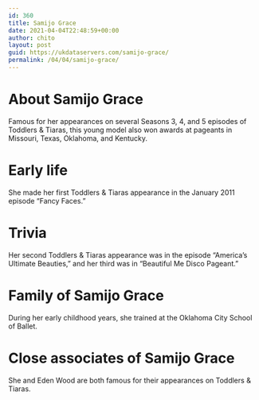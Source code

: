 ```yaml
---
id: 360
title: Samijo Grace
date: 2021-04-04T22:48:59+00:00
author: chito
layout: post
guid: https://ukdataservers.com/samijo-grace/
permalink: /04/04/samijo-grace/
---
```




  
  
#  About Samijo Grace
                  
                  
                  
Famous for her appearances on several Seasons 3, 4, and 5 episodes of Toddlers & Tiaras, this young model also won awards at pageants in Missouri, Texas, Oklahoma, and Kentucky.
                  
                
                
                
# Early life
                  
                  
                  
She made her first Toddlers & Tiaras appearance in the January 2011 episode &#8220;Fancy Faces.&#8221;
                  
                
                
                
# Trivia
                  
                  
                  
Her second Toddlers & Tiaras appearance was in the episode &#8220;America&#8217;s Ultimate Beauties,&#8221; and her third was in &#8220;Beautiful Me Disco Pageant.&#8221;
                  
                
                
                
# Family of Samijo Grace
                  
                  
                  
During her early childhood years, she trained at the Oklahoma City School of Ballet.
                  
                
                
                
# Close associates of Samijo Grace
                  
                  
                  
She and Eden Wood are both famous for their appearances on Toddlers & Tiaras.
                  
                
              
            
          
          
          
    
    
  

